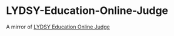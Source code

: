 # LYDSY-Education-Online-Judge
A mirror of [LYDSY Education Online Judge](https://www.lydsy.com/JudgeOnline/)

